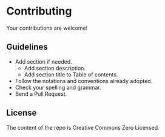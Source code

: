# Contributing

Your contributions are welcome!

## Guidelines

* Add section if needed.
    * Add section description.
    * Add section title to Table of contents.
* Follow the notations and conventions already adopted.
* Check your spelling and grammar.
* Send a Pull Request.

## License

The content of the repo is Creative Commons Zero Licensed.
